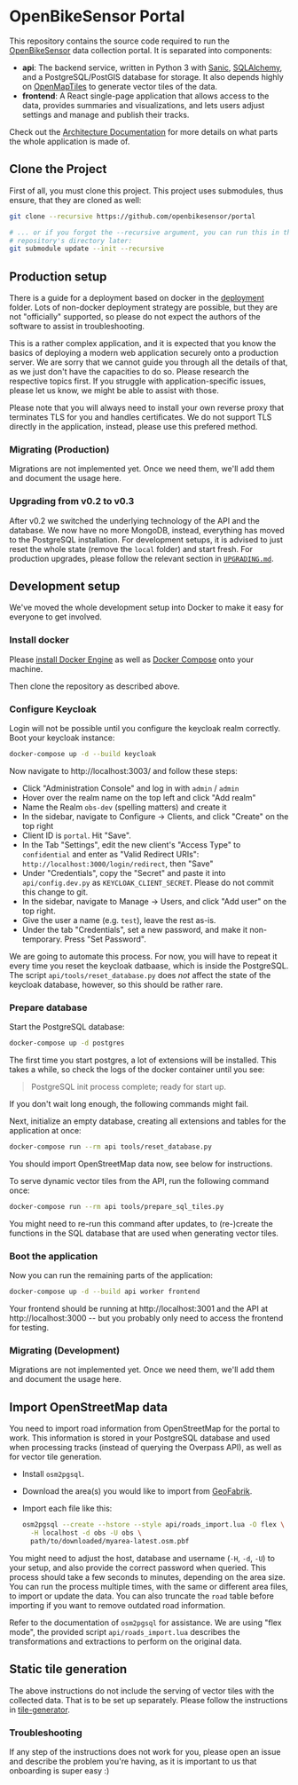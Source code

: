 # OpenBikeSensor Portal

This repository contains the source code required to run the
[OpenBikeSensor](https://openbikesensor.org) data collection portal. It is
separated into components:

* **api**: The backend service, written in Python 3 with
  [Sanic](https://sanicframework.org/),
  [SQLAlchemy](https://www.sqlalchemy.org/), and a PostgreSQL/PostGIS database
  for storage. It also depends highly on
  [OpenMapTiles](https://openmaptiles.org) to generate vector tiles of the
  data.
* **frontend**: A React single-page application that allows access to the data,
  provides summaries and visualizations, and lets users adjust settings and
  manage and publish their tracks.

Check out the [Architecture Documentation](docs/architecture.md) for more
details on what parts the whole application is made of.

## Clone the Project

First of all, you must clone this project. This project uses submodules,
thus ensure, that they are cloned as well:

```bash
git clone --recursive https://github.com/openbikesensor/portal

# ... or if you forgot the --recursive argument, you can run this in the
# repository's directory later:
git submodule update --init --recursive
```

## Production setup

There is a guide for a deployment based on docker in the
[deployment](deployment) folder. Lots of non-docker deployment strategy are
possible, but they are not "officially" supported, so please do not expect the
authors of the software to assist in troubleshooting. 

This is a rather complex application, and it is expected that you know the
basics of deploying a modern web application securely onto a production server.
We are sorry that we cannot guide you through all the details of that, as we
just don't have the capacities to do so. Please research the respective topics
first. If you struggle with application-specific issues, please let us know, we
might be able to assist with those.

Please note that you will always need to install your own reverse proxy that
terminates TLS for you and handles certificates. We do not support TLS directly
in the application, instead, please use this prefered method. 

### Migrating (Production)

Migrations are not implemented yet. Once we need them, we'll add them and
document the usage here.

### Upgrading from v0.2 to v0.3

After v0.2 we switched the underlying technology of the API and the database.
We now have no more MongoDB, instead, everything has moved to the PostgreSQL
installation. For development setups, it is advised to just reset the whole
state (remove the `local` folder) and start fresh. For production upgrades,
please follow the relevant section in [`UPGRADING.md`](./UPGRADING.md).


## Development setup

We've moved the whole development setup into Docker to make it easy for
everyone to get involved. 

### Install docker

Please [install Docker Engine](https://docs.docker.com/engine/install/) as well as 
[Docker Compose](https://docs.docker.com/compose/install/) onto your machine. 

Then clone the repository as described above.

### Configure Keycloak


Login will not be possible until you configure the keycloak realm correctly. Boot your keycloak instance:

```bash
docker-compose up -d --build keycloak
```

Now navigate to http://localhost:3003/ and follow these steps:

* Click "Administration Console" and log in with `admin` / `admin`
* Hover over the realm name on the top left and click "Add realm"
* Name the Realm `obs-dev` (spelling matters) and create it
* In the sidebar, navigate to Configure -> Clients, and click "Create" on the top right
* Client ID is `portal`. Hit "Save".
* In the Tab "Settings", edit the new client's "Access Type" to `confidential`
  and enter as "Valid Redirect URIs": `http://localhost:3000/login/redirect`,
  then "Save"
* Under "Credentials", copy the "Secret" and paste it into `api/config.dev.py`
  as `KEYCLOAK_CLIENT_SECRET`. Please do not commit this change to git.
* In the sidebar, navigate to Manage -> Users, and click "Add user" on the top right.
* Give the user a name (e.g. `test`), leave the rest as-is.
* Under the tab "Credentials", set a new password, and make it non-temporary.
  Press "Set Password".

We are going to automate this process. For now, you will have to repeat it
every time you reset the keycloak datbaase, which is inside the PostgreSQL. The
script `api/tools/reset_database.py` does *not* affect the state of the
keycloak database, however, so this should be rather rare.

### Prepare database

Start the PostgreSQL database:

```bash
docker-compose up -d postgres
```

The first time you start postgres, a lot of extensions will be installed. This
takes a while, so check the logs of the docker container until you see:

> PostgreSQL init process complete; ready for start up.

If you don't wait long enough, the following commands might fail.

Next, initialize an empty database, creating all extensions and tables
for the application at once:

```bash
docker-compose run --rm api tools/reset_database.py
```

You should import OpenStreetMap data now, see below for instructions.

To serve dynamic vector tiles from the API, run the following command once:

```bash
docker-compose run --rm api tools/prepare_sql_tiles.py
```

You might need to re-run this command after updates, to (re-)create the
functions in the SQL database that are used when generating vector tiles.

### Boot the application

Now you can run the remaining parts of the application:

```bash
docker-compose up -d --build api worker frontend
```

Your frontend should be running at http://localhost:3001 and the API at
http://localhost:3000 -- but you probably only need to access the frontend for
testing. 

### Migrating (Development)

Migrations are not implemented yet. Once we need them, we'll add them and
document the usage here.


## Import OpenStreetMap data

You need to import road information from OpenStreetMap for the portal to work.
This information is stored in your PostgreSQL database and used when processing
tracks (instead of querying the Overpass API), as well as for vector tile
generation.

* Install `osm2pgsql`. 
* Download the area(s) you would like to import from [GeoFabrik](https://download.geofabrik.de). 
* Import each file like this:

    ```bash
    osm2pgsql --create --hstore --style api/roads_import.lua -O flex \
      -H localhost -d obs -U obs \
      path/to/downloaded/myarea-latest.osm.pbf 
    ```

You might need to adjust the host, database and username (`-H`, `-d`, `-U`) to
your setup, and also provide the correct password when queried. This process
should take a few seconds to minutes, depending on the area size. You can run
the process multiple times, with the same or different area files, to import or
update the data. You can also truncate the `road` table before importing if you
want to remove outdated road information. 

Refer to the documentation of `osm2pgsql` for assistance. We are using "flex
mode", the provided script `api/roads_import.lua` describes the transformations
and extractions to perform on the original data.

## Static tile generation

The above instructions do not include the serving of vector tiles with the
collected data. That is to be set up separately. Please follow the instructions
in [tile-generator](./tile-generator/README.md).


### Troubleshooting

If any step of the instructions does not work for you, please open an issue and
describe the problem you're having, as it is important to us that onboarding is
super easy :)

